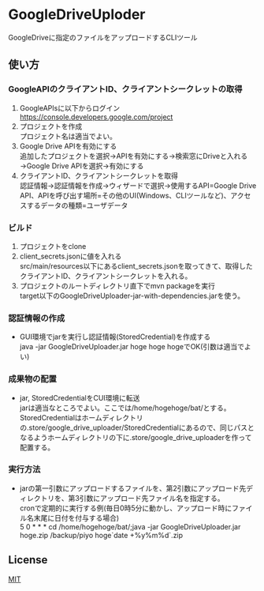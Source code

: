 # GoogleDriveUploder
GoogleDriveに指定のファイルをアップロードするCLIツール

使い方
------

### GoogleAPIのクライアントID、クライアントシークレットの取得

1. GoogleAPIsに以下からログイン  
https://console.developers.google.com/project  
1. プロジェクトを作成  
プロジェクト名は適当でよい。  
1. Google Drive APIを有効にする  
追加したプロジェクトを選択→APIを有効にする→検索窓にDriveと入れる→Google Drive APIを選択→有効にする  
1. クライアントID、クライアントシークレットを取得  
認証情報→認証情報を作成→ウィザードで選択→使用するAPI=Google Drive API、APIを呼び出す場所=その他のUI(Windows、CLIツールなど)、アクセスするデータの種類=ユーザデータ

### ビルド

1. プロジェクトをclone
1. client_secrets.jsonに値を入れる  
src/main/resources以下にあるclient_secrets.jsonを取ってきて、取得したクライアントID、クライアントシークレットを入れる。  
1. プロジェクトのルートディレクトリ直下でmvn packageを実行  
target以下のGoogleDriveUploader-jar-with-dependencies.jarを使う。

### 認証情報の作成

* GUI環境でjarを実行し認証情報(StoredCredential)を作成する  
java -jar GoogleDriveUploader.jar hoge hoge hogeでOK(引数は適当でよい)

### 成果物の配置

* jar, StoredCredentialをCUI環境に転送  
jarは適当なところでよい。ここでは/home/hogehoge/bat/とする。  
StoredCredentialはホームディレクトリの.store/google_drive_uploader/StoredCredentialにあるので、同じパスとなるようホームディレクトリの下に.store/google_drive_uploaderを作って配置する。

### 実行方法

* jarの第一引数にアップロードするファイルを、第2引数にアップロード先ディレクトリを、第3引数にアップロード先ファイル名を指定する。  
cronで定期的に実行する例(毎日0時5分に動かし、アップロード時にファイル名末尾に日付を付与する場合)  
    5 0 * * * cd /home/hogehoge/bat/;java -jar GoogleDriveUploader.jar hoge.zip /backup/piyo hoge\`date +\%y\%m\%d\`.zip

## License
[MIT](https://github.com/tsyki/backup-to-google-drive/blob/master/LICENSE)
